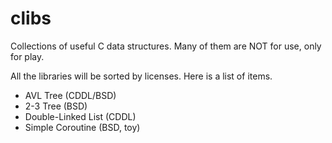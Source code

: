 # clibs

Collections of useful C data structures. Many of them are NOT for
use, only for play.

All the libraries will be sorted by licenses. Here is a list of items.

* AVL Tree (CDDL/BSD)
* 2-3 Tree (BSD)
* Double-Linked List (CDDL)
* Simple Coroutine (BSD, toy)
